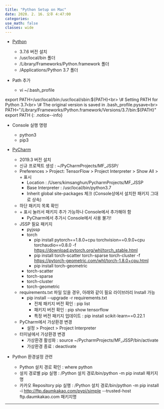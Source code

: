 ```yaml
---
title: "Python Setup on Mac"
date: 2020. 2. 16. 오후 4:47:00
categories:
use_math: false
classes: wide
---
```


* [Python](https://www.python.org/downloads/release/python-376/)
  * 3.7.6 버전 설치
  * /usr/local/bin 폴더
  * /Library/Frameworks/Python.framework 폴더
  * /Applications/Python 3.7 폴더

* Path 추가
  * vi ~/.bash_profile

export PATH=/usr/local/bin:/usr/local/sbin:${PATH}<br>
\# Setting PATH for Python 3.7<br>
\# The original version is saved in .bash_profile.pysave<br>
PATH="/Library/Frameworks/Python.framework/Versions/3.7/bin:${PATH}"<br>
export PATH
{: .notice--info}

* Console 실행 명령
  * python3
  * pip3

* [PyCharm](https://www.jetbrains.com/pycharm/)
  * 2019.3 버전 설치
  * 신규 프로젝트 생성 : ~/PyCharmProjects/MF_JSSP/
  * Preferences > Project: TensorFlow > Project Interpreter > Show All > + 표시
    * Location : /Users/kimsanghun/PycharmProjects/MF_JSSP
    * Base Interpreter : /usr/local/bin/python3.7
    * Inherit global site-packages 체크 (Console상에서 설치한 패키지 그대로 상속)
  * 하단 패키지 목록 확인
  * \+ 표시 눌러서 패키지 추가 가능하나 Console에서 추가해야 함
    * PyCharm에서 추가시 Console에서 사용 불가!
  * JSSP 필요 패키지
    * pyjssp
    * torch
      * pip install pytorch==1.8.0+cpu torchvision==0.9.0+cpu torchaudio==0.8.0 -f https://download.pytorch.org/whl/torch_stable.html
      * pip install torch-scatter torch-sparse torch-cluster -f https://pytorch-geometric.com/whl/torch-1.8.0+cpu.html
      * pip install torch-geometric
    * torch-scatter
    * torch-sparse
    * torch-cluster
    * torch-geometric
  * requirements.txt 파일 있을 경우, 아래와 같이 필요 라이브러리 Install 가능
    * pip install --upgrade -r requirements.txt
      * 전체 패키지 버전 확인 : pip list
      * 패키지 버전 확인 : pip show tensorflow
      * 특정 버전 패키지 업데이트 : pip install scikit-learn==0.22.1
  * PyCharm에서 가상환경 변경
    * 설정 > Project > Project Interpreter
  * 터미널에서 가상환경 변경
    * 가상환경 활성화 : source ~/PycharmProjects/MF_JSSP/bin/activate
    * 가상환경 종료 : deactivate

* Python 환경설정 관련
  * Python 설치 경로 확인 : where python
  * 설치 경로별 pip 실행 : /Python 설치 경로/bin/python -m pip install 패키지명
  * 카카오 Repository pip 실행 : /Python 설치 경로/bin/python -m pip install -i http://ftp.daumkakao.com/pypi/simple --trusted-host ftp.daumkakao.com 패키지명

---
